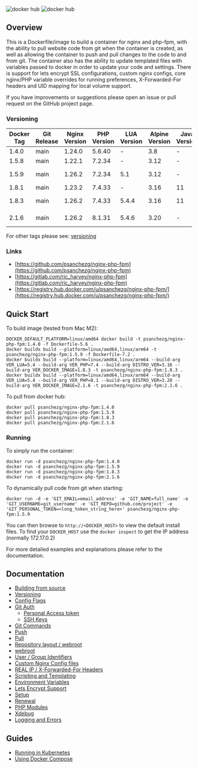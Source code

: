 ![docker hub](https://img.shields.io/docker/pulls/psanchezg/nginx-php-fpm.svg?style=flat-square)
![docker hub](https://img.shields.io/docker/stars/psanchezg/nginx-php-fpm.svg?style=flat-square)

## Overview
This is a Dockerfile/image to build a container for nginx and php-fpm, with the ability to pull website code from git when the container is created, as well as allowing the container to push and pull changes to the code to and from git. The container also has the ability to update templated files with variables passed to docker in order to update your code and settings. There is support for lets encrypt SSL configurations, custom nginx configs, core nginx/PHP variable overrides for running preferences, X-Forwarded-For headers and UID mapping for local volume support.

If you have improvements or suggestions please open an issue or pull request on the GitHub project page.

### Versioning
| Docker Tag | Git Release | Nginx Version | PHP Version | LUA Version | Alpine Version | Java Version | Platforms |
|-----|-------|-----|--------|--------|--------|--------|--------|
| 1.4.0 | main | 1.24.0 | 5.6.40 | - | 3.8 | - | amd64 |
| 1.5.8 | main | 1.22.1 | 7.2.34 | - | 3.12 | - | amd64 |
| 1.5.9 | main | 1.26.2 | 7.2.34 | 5.1 | 3.12 | - | amd64, arm64 |
| 1.8.1 | main | 1.23.2 | 7.4.33 | - | 3.16 | 11 | amd64 |
| 1.8.3 | main | 1.26.2 | 7.4.33 | 5.4.4 | 3.16 | 11 | amd64, arm64 |
| 2.1.6 | main | 1.26.2 | 8.1.31 | 5.4.6 | 3.20 | - | amd64, arm64 |

For other tags please see: [versioning](https://github.com/psanchezg/nginx-php-fpm/tree/main/docs/versioning.md)

### Links
- [https://github.com/psanchezg/nginx-php-fpm](https://github.com/psanchezg/nginx-php-fpm)
- [https://gitlab.com/ric_harvey/nginx-php-fpm](https://gitlab.com/ric_harvey/nginx-php-fpm)
- [https://registry.hub.docker.com/u/psanchezg/nginx-php-fpm/](https://registry.hub.docker.com/u/psanchezg/nginx-php-fpm/)

## Quick Start

To build image (tested from Mac M2):
```
DOCKER_DEFAULT_PLATFORM=linux/amd64 docker build -t psanchezg/nginx-php-fpm:1.4.0 -f Dockerfile-5.6 .
docker buildx build --platform=linux/amd64,linux/arm64 -t psanchezg/nginx-php-fpm:1.5.9 -f Dockerfile-7.2 .
docker buildx build --platform=linux/amd64,linux/arm64 --build-arg VER_LUA=5.4 --build-arg VER_PHP=7.4 --build-arg DISTRO_VER=3.16 --build-arg VER_DOCKER_IMAGE=1.8.3 -t psanchezg/nginx-php-fpm:1.8.3 .
docker buildx build --platform=linux/amd64,linux/arm64 --build-arg VER_LUA=5.4 --build-arg VER_PHP=8.1 --build-arg DISTRO_VER=3.20 --build-arg VER_DOCKER_IMAGE=2.1.6 -t psanchezg/nginx-php-fpm:2.1.6 .
```

To pull from docker hub:
```
docker pull psanchezg/nginx-php-fpm:1.4.0
docker pull psanchezg/nginx-php-fpm:1.5.9
docker pull psanchezg/nginx-php-fpm:1.8.3
docker pull psanchezg/nginx-php-fpm:2.1.6
```
### Running
To simply run the container:
```
docker run -d psanchezg/nginx-php-fpm:1.4.0
docker run -d psanchezg/nginx-php-fpm:1.5.9
docker run -d psanchezg/nginx-php-fpm:1.8.3
docker run -d psanchezg/nginx-php-fpm:2.1.6
```
To dynamically pull code from git when starting:
```
docker run -d -e 'GIT_EMAIL=email_address' -e 'GIT_NAME=full_name' -e 'GIT_USERNAME=git_username' -e 'GIT_REPO=github.com/project' -e 'GIT_PERSONAL_TOKEN=<long_token_string_here>' psanchezg/nginx-php-fpm:1.5.9
```

You can then browse to ```http://<DOCKER_HOST>``` to view the default install files. To find your ```DOCKER_HOST``` use the ```docker inspect``` to get the IP address (normally 172.17.0.2)

For more detailed examples and explanations please refer to the documentation.
## Documentation

- [Building from source](https://github.com/psanchezg/nginx-php-fpm/tree/main/docs/building.md)
- [Versioning](https://github.com/psanchezg/nginx-php-fpm/tree/main/docs/versioning.md)
- [Config Flags](https://github.com/psanchezg/nginx-php-fpm/tree/main/docs/config_flags.md)
- [Git Auth](https://github.com/psanchezg/nginx-php-fpm/tree/main/docs/git_auth.md)
  - [Personal Access token](https://github.com/psanchezg/nginx-php-fpm/tree/main/docs/git_auth.md#personal-access-token)
  - [SSH Keys](https://github.com/psanchezg/nginx-php-fpm/tree/main/docs/git_auth.md#ssh-keys)
- [Git Commands](https://github.com/psanchezg/nginx-php-fpm/tree/main/docs/git_commands.md)
 - [Push](https://github.com/psanchezg/nginx-php-fpm/tree/main/docs/git_commands.md#push-code-to-git)
 - [Pull](https://github.com/psanchezg/nginx-php-fpm/tree/main/docs/git_commands.md#pull-code-from-git-refresh)
- [Repository layout / webroot](https://github.com/psanchezg/nginx-php-fpm/tree/main/docs/repo_layout.md)
 - [webroot](https://github.com/psanchezg/nginx-php-fpm/tree/main/docs/repo_layout.md#src--webroot)
- [User / Group Identifiers](https://github.com/psanchezg/nginx-php-fpm/tree/main/docs/UID_GID_Mapping.md)
- [Custom Nginx Config files](https://github.com/psanchezg/nginx-php-fpm/tree/main/docs/nginx_configs.md)
 - [REAL IP / X-Forwarded-For Headers](https://github.com/psanchezg/nginx-php-fpm/tree/main/docs/nginx_configs.md#real-ip--x-forwarded-for-headers)
- [Scripting and Templating](https://github.com/psanchezg/nginx-php-fpm/tree/main/docs/scripting_templating.md)
 - [Environment Variables](https://github.com/psanchezg/nginx-php-fpm/tree/main/docs/scripting_templating.md#using-environment-variables--templating)
- [Lets Encrypt Support](https://github.com/psanchezg/nginx-php-fpm/tree/main/docs/lets_encrypt.md)
 - [Setup](https://github.com/psanchezg/nginx-php-fpm/tree/main/docs/lets_encrypt.md#setup)
 - [Renewal](https://github.com/psanchezg/nginx-php-fpm/tree/main/docs/lets_encrypt.md#renewal)
- [PHP Modules](https://github.com/psanchezg/nginx-php-fpm/tree/main/docs/php_modules.md)
- [Xdebug](https://github.com/psanchezg/nginx-php-fpm/tree/main/docs/xdebug.md)
- [Logging and Errors](https://github.com/psanchezg/nginx-php-fpm/tree/main/docs/logs.md)

## Guides
- [Running in Kubernetes](https://github.com/psanchezg/nginx-php-fpm/tree/main/docs/guides/kubernetes.md)
- [Using Docker Compose](https://github.com/psanchezg/nginx-php-fpm/tree/main/docs/guides/docker_compose.md)
